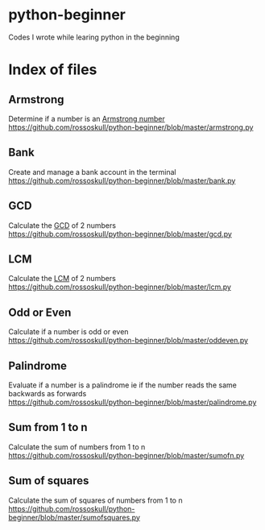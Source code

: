 # python-beginner
Codes I wrote while learing python in the beginning

# Index of files

## Armstrong
Determine if a number is an [Armstrong number](https://pages.mtu.edu/~shene/COURSES/cs201/NOTES/chap04/arms.html)    
https://github.com/rossoskull/python-beginner/blob/master/armstrong.py

## Bank
Create and manage a bank account in the terminal    
https://github.com/rossoskull/python-beginner/blob/master/bank.py

## GCD
Calculate the [GCD](https://en.wikipedia.org/wiki/Greatest_common_divisor) of 2 numbers    
https://github.com/rossoskull/python-beginner/blob/master/gcd.py

## LCM
Calculate the [LCM](https://en.wikipedia.org/wiki/Least_common_multiple) of 2 numbers    
https://github.com/rossoskull/python-beginner/blob/master/lcm.py

## Odd or Even
Calculate if a number is odd or even    
https://github.com/rossoskull/python-beginner/blob/master/oddeven.py

## Palindrome
Evaluate if a number is a palindrome ie if the number reads the same backwards as forwards   
https://github.com/rossoskull/python-beginner/blob/master/palindrome.py

## Sum from 1 to n
Calculate the sum of numbers from 1 to n   
https://github.com/rossoskull/python-beginner/blob/master/sumofn.py

## Sum of squares
Calculate the sum of squares of numbers from 1 to n    
https://github.com/rossoskull/python-beginner/blob/master/sumofsquares.py
